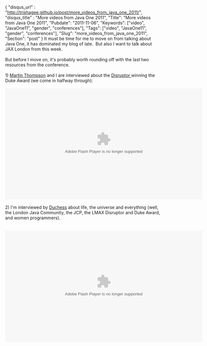 {
 "disqus_url" : "http://trishagee.github.io/post/more_videos_from_java_one_2011/",
 "disqus_title" : "More videos from Java One 2011",
 "Title": "More videos from Java One 2011",
 "Pubdate": "2011-11-06",
 "Keywords": ["video", "JavaOne11", "gender", "conferences"],
 "Tags": ["video", "JavaOne11", "gender", "conferences"],
 "Slug": "more_videos_from_java_one_2011",
 "Section": "post"
}
It must be time for me to move on from talking about Java One, it has dominated my blog of late. &nbsp;But also I want to talk about JAX London from this week.<br /><br />But before I move on, it's probably worth rounding off with the last two resources from the conference.<br /><br />1) <a href="http://mechanical-sympathy.blogspot.com/">Martin Thompson</a> and I are interviewed about the <a href="http://code.google.com/p/disruptor/">Disruptor </a>winning the Duke Award (we come in halfway through):<br /><br /><object id="flashObj" width="640" height="360" classid="clsid:D27CDB6E-AE6D-11cf-96B8-444553540000" codebase="http://download.macromedia.com/pub/shockwave/cabs/flash/swflash.cab#version=9,0,47,0"><param name="movie" value="http://c.brightcove.com/services/viewer/federated_f9?isVid=1&isUI=1" /><param name="bgcolor" value="#FFFFFF" /><param name="flashVars" value="videoId=1203095587001&linkBaseURL=http%3A%2F%2Fmedianetwork.oracle.com%2Fvideo%2Fplayer%2F1203095587001&playerID=1217746023001&playerKey=AQ~~,AAAAAFcSbzI~,OkyYKKfkn3x1llKvCBQgVazGCPhNSKRX&domain=embed&dynamicStreaming=true" /><param name="base" value="http://admin.brightcove.com" /><param name="seamlesstabbing" value="false" /><param name="allowFullScreen" value="true" /><param name="swLiveConnect" value="true" /><param name="allowScriptAccess" value="always" /><embed src="http://c.brightcove.com/services/viewer/federated_f9?isVid=1&isUI=1" bgcolor="#FFFFFF" flashVars="videoId=1203095587001&linkBaseURL=http%3A%2F%2Fmedianetwork.oracle.com%2Fvideo%2Fplayer%2F1203095587001&playerID=1217746023001&playerKey=AQ~~,AAAAAFcSbzI~,OkyYKKfkn3x1llKvCBQgVazGCPhNSKRX&domain=embed&dynamicStreaming=true" base="http://admin.brightcove.com" name="flashObj" width="640" height="360" seamlesstabbing="false" type="application/x-shockwave-flash" allowFullScreen="true" allowScriptAccess="always" swLiveConnect="true" pluginspage="http://www.macromedia.com/shockwave/download/index.cgi?P1_Prod_Version=ShockwaveFlash"></embed></object><br /><br />2) I'm interviewed by <a href="http://jduchess.org/">Duchess</a> about life, the universe and everything (well, the London Java Community, the JCP, the LMAX Disruptor and Duke Award, and women programmers).<br /><br />&nbsp;  <object classid="clsid:D27CDB6E-AE6D-11cf-96B8-444553540000" codebase="http://download.macromedia.com/pub/shockwave/cabs/flash/swflash.cab#version=9,0,47,0" height="360" id="flashObj" width="640"><param name="movie" value="http://c.brightcove.com/services/viewer/federated_f9?isVid=1&isUI=1" /><param name="bgcolor" value="#FFFFFF" /><param name="flashVars" value="videoId=1231299099001&linkBaseURL=http%3A%2F%2Fmedianetwork.oracle.com%2Fvideo%2Fplayer%2F1231299099001&playerID=1217746023001&playerKey=AQ~~,AAAAAFcSbzI~,OkyYKKfkn3x1llKvCBQgVazGCPhNSKRX&domain=embed&dynamicStreaming=true" /><param name="base" value="http://admin.brightcove.com" /><param name="seamlesstabbing" value="false" /><param name="allowFullScreen" value="true" /><param name="swLiveConnect" value="true" /><param name="allowScriptAccess" value="always" /><embed src="http://c.brightcove.com/services/viewer/federated_f9?isVid=1&isUI=1" bgcolor="#FFFFFF" flashVars="videoId=1231299099001&linkBaseURL=http%3A%2F%2Fmedianetwork.oracle.com%2Fvideo%2Fplayer%2F1231299099001&playerID=1217746023001&playerKey=AQ~~,AAAAAFcSbzI~,OkyYKKfkn3x1llKvCBQgVazGCPhNSKRX&domain=embed&dynamicStreaming=true" base="http://admin.brightcove.com" name="flashObj" width="640" height="360" seamlesstabbing="false" type="application/x-shockwave-flash" allowFullScreen="true" allowScriptAccess="always" swLiveConnect="true" pluginspage="http://www.macromedia.com/shockwave/download/index.cgi?P1_Prod_Version=ShockwaveFlash"></embed></object><br /><br /><br />

